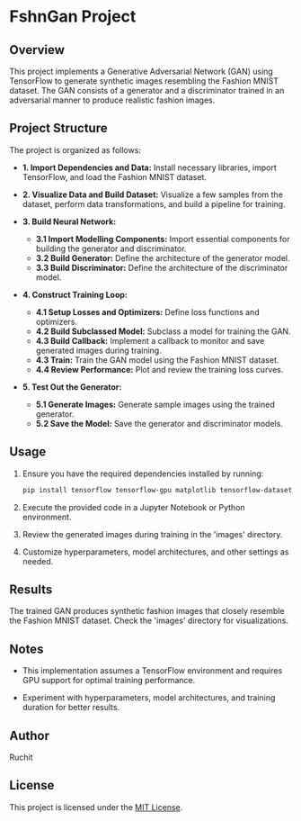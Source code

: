 # FshnGan Project

## Overview

This project implements a Generative Adversarial Network (GAN) using TensorFlow to generate synthetic images resembling the Fashion MNIST dataset. The GAN consists of a generator and a discriminator trained in an adversarial manner to produce realistic fashion images.

## Project Structure

The project is organized as follows:

- **1. Import Dependencies and Data:** Install necessary libraries, import TensorFlow, and load the Fashion MNIST dataset.

- **2. Visualize Data and Build Dataset:** Visualize a few samples from the dataset, perform data transformations, and build a pipeline for training.

- **3. Build Neural Network:**
    - **3.1 Import Modelling Components:** Import essential components for building the generator and discriminator.
    - **3.2 Build Generator:** Define the architecture of the generator model.
    - **3.3 Build Discriminator:** Define the architecture of the discriminator model.

- **4. Construct Training Loop:**
    - **4.1 Setup Losses and Optimizers:** Define loss functions and optimizers.
    - **4.2 Build Subclassed Model:** Subclass a model for training the GAN.
    - **4.3 Build Callback:** Implement a callback to monitor and save generated images during training.
    - **4.3 Train:** Train the GAN model using the Fashion MNIST dataset.
    - **4.4 Review Performance:** Plot and review the training loss curves.

- **5. Test Out the Generator:**
    - **5.1 Generate Images:** Generate sample images using the trained generator.
    - **5.2 Save the Model:** Save the generator and discriminator models.

## Usage

1. Ensure you have the required dependencies installed by running:

   ```bash
   pip install tensorflow tensorflow-gpu matplotlib tensorflow-datasets ipywidgets
   ```

2. Execute the provided code in a Jupyter Notebook or Python environment.

3. Review the generated images during training in the 'images' directory.

4. Customize hyperparameters, model architectures, and other settings as needed.

## Results

The trained GAN produces synthetic fashion images that closely resemble the Fashion MNIST dataset. Check the 'images' directory for visualizations.

## Notes

- This implementation assumes a TensorFlow environment and requires GPU support for optimal training performance.

- Experiment with hyperparameters, model architectures, and training duration for better results.

## Author

 Ruchit 

## License

This project is licensed under the [MIT License](LICENSE).
```
